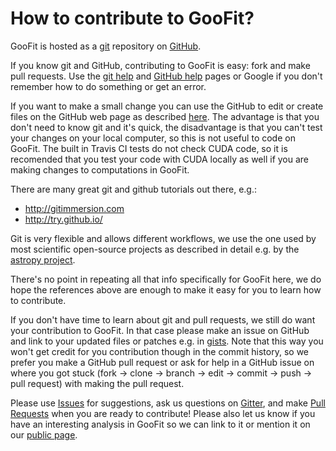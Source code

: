 # How to contribute to GooFit?

GooFit is hosted as a [git](http://git-scm.com) repository on [GitHub](https://github.com).

If you know git and GitHub, contributing to GooFit is easy:
fork and make pull requests.
Use the [git help](http://git-scm.com/documentation) and [GitHub help](https://help.github.com) pages
or Google if you don't remember how to do something or get an error.

If you want to make a small change you can use the GitHub to edit or create files on the GitHub web page as described [here](https://help.github.com/articles/creating-and-editing-files-in-your-repository). The advantage is that you don't need to know git and it's quick, the disadvantage is that you can't test your changes on your local computer, so this is not useful to code on GooFit. The built in Travis CI tests do not check CUDA code, so it is recomended that you test your code with
CUDA locally as well if you are making changes to computations in GooFit.

There are many great git and github tutorials out there, e.g.:
* http://gitimmersion.com
* http://try.github.io/

Git is very flexible and allows different workflows, we use the one used by most scientific open-source projects as described in detail e.g. by the [astropy project](http://docs.astropy.org/en/latest/development/workflow/development_workflow.html).

There's no point in repeating all that info specifically for GooFit here, we do hope the references above are enough to make it easy for you to learn how to contribute.

If you don't have time to learn about git and pull requests, we still do want your contribution to GooFit. In that case please make an issue on GitHub and link to your updated files or patches e.g. in [gists](https://gist.github.com).
Note that this way you won't get credit for you contribution though in the commit history, so we prefer you make a GitHub pull request or ask for help in a GitHub issue on where you got stuck (fork -> clone -> branch -> edit -> commit -> push -> pull request) with making the pull request.

Please use [Issues](https://github.com/GooFit/GooFit/issues) for suggestions,
ask us questions on [Gitter](https://gitter.im/GooFit/Lobby),
and make [Pull Requests](https://github.com/GooFit/GooFit/pulls) when you are ready to contribute!
Please also let us know if you have an interesting analysis in GooFit so we can link to it
or mention it on our [public page](https://GooFit.github.io).
